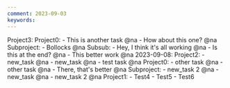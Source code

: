 ```yaml
---
comment: 2023-09-03
keywords: 
---
```


Project3:
Project0:
	- This is another task @na
	- How about this one? @na
	Subproject:
		- Bollocks @na
		Subsub:
			- Hey, I think it's all working @na
			- Is this at the end? @na
	- This better work @na
2023-09-08:
	Project2:
		- new_task @na
		- new_task @na
		- test task @na
	Project0:
		- other task @na
		- other task @na
		- There, that's better @na
		Subproject:
			- new_task 2 @na
			- new_task @na
			- new_task 2 @na
	Project1:
		- Test4
		- Test5
		- Test6
